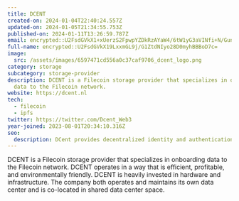 ```yaml
---
title: DCENT
created-on: 2024-01-04T22:40:24.557Z
updated-on: 2024-01-05T21:34:55.753Z
published-on: 2024-01-11T13:26:59.787Z
email: encrypted::U2FsdGVkX1+xUerzS2FpwpYZDkRzAYaW4/6tW1yG3aVINfi+N/GunQ9qFOsKa7ZC
full-name: encrypted::U2FsdGVkX19LxxmGL9j/G1ZtdNIyo28D0myhBBBoD7c=
image:
  src: /assets/images/6597471cd556a0c37caf9706_dcent_logo.png
category: storage
subcategory: storage-provider
description: DCENT is a Filecoin storage provider that specializes in onboarding
  data to the Filecoin network.
website: https://dcent.nl
tech:
  - filecoin
  - ipfs
twitter: https://twitter.com/Dcent_Web3
year-joined: 2023-08-01T20:34:10.316Z
seo:
  description: DCent provides decentralized identity and authentication solutions.
---
```


DCENT is a Filecoin storage provider that specializes in onboarding data to the Filecoin network. DCENT operates in a way that is efficient, profitable, and environmentally friendly. DCENT is heavily invested in hardware and infrastructure. The company both operates and maintains its own data center and is co-located in shared data center space.
